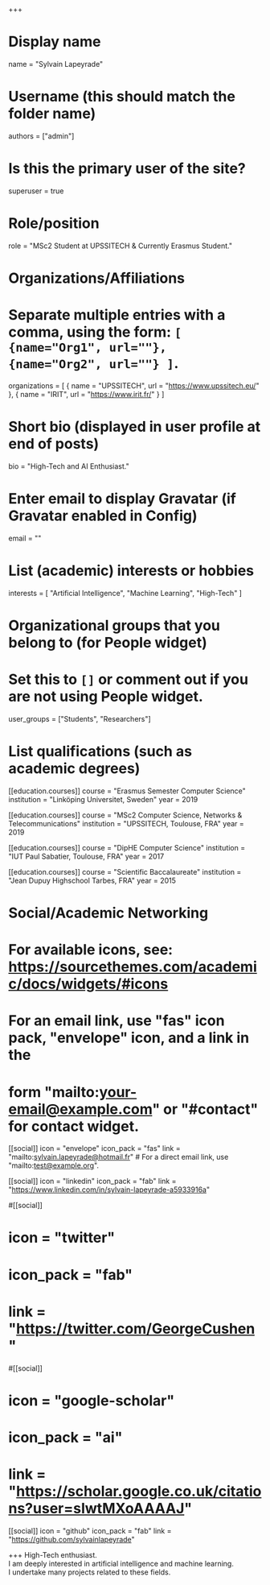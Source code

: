 +++
# Display name
name = "Sylvain Lapeyrade"

# Username (this should match the folder name)
authors = ["admin"]

# Is this the primary user of the site?
superuser = true

# Role/position
role = "MSc2 Student at UPSSITECH & Currently Erasmus Student."

# Organizations/Affiliations
#   Separate multiple entries with a comma, using the form: `[ {name="Org1", url=""}, {name="Org2", url=""} ]`.
organizations = [ { name = "UPSSITECH", url = "https://www.upssitech.eu/" },
 { name = "IRIT", url = "https://www.irit.fr/" } ]

# Short bio (displayed in user profile at end of posts)
bio = "High-Tech and AI Enthusiast."

# Enter email to display Gravatar (if Gravatar enabled in Config)
email = ""

# List (academic) interests or hobbies
interests = [
  "Artificial Intelligence",
  "Machine Learning",
  "High-Tech"
]

# Organizational groups that you belong to (for People widget)
#   Set this to `[]` or comment out if you are not using People widget.
user_groups = ["Students", "Researchers"]

# List qualifications (such as academic degrees)
[[education.courses]]
  course = "Erasmus Semester Computer Science"
  institution = "Linköping Universitet, Sweden"
  year = 2019

[[education.courses]]
  course = "MSc2 Computer Science, Networks & Telecommunications"
  institution = "UPSSITECH, Toulouse, FRA"
  year = 2019

[[education.courses]]
  course = "DipHE Computer Science"
  institution = "IUT Paul Sabatier, Toulouse, FRA"
  year = 2017

[[education.courses]]
  course = "Scientific Baccalaureate"
  institution = "Jean Dupuy Highschool Tarbes, FRA"
  year = 2015

# Social/Academic Networking
# For available icons, see: https://sourcethemes.com/academic/docs/widgets/#icons
#   For an email link, use "fas" icon pack, "envelope" icon, and a link in the
#   form "mailto:your-email@example.com" or "#contact" for contact widget.

[[social]]
  icon = "envelope"
  icon_pack = "fas"
  link = "mailto:sylvain.lapeyrade@hotmail.fr"  # For a direct email link, use "mailto:test@example.org".

[[social]]
  icon = "linkedin"
  icon_pack = "fab"
  link = "https://www.linkedin.com/in/sylvain-lapeyrade-a5933916a"  

#[[social]]
#  icon = "twitter"
#  icon_pack = "fab"
#  link = "https://twitter.com/GeorgeCushen"

#[[social]]
# icon = "google-scholar"
#  icon_pack = "ai"
#  link = "https://scholar.google.co.uk/citations?user=sIwtMXoAAAAJ"

[[social]]
  icon = "github"
  icon_pack = "fab"
  link = "https://github.com/sylvainlapeyrade"

+++
High-Tech enthusiast.
<br>I am deeply interested in artificial intelligence and machine learning.
<br>I undertake many projects related to these fields.

<!-- Nelson Bighetti is a professor of artificial intelligence at the Stanford AI Lab. His research interests include distributed robotics, mobile computing and programmable matter. He leads the Robotic Neurobiology group, which develops self-reconfiguring robots, systems of self-organizing robots, and mobile sensor networks.

Lorem ipsum dolor sit amet, consectetur adipiscing elit. Sed neque elit, tristique placerat feugiat ac, facilisis vitae arcu. Proin eget egestas augue. Praesent ut sem nec arcu pellentesque aliquet. Duis dapibus diam vel metus tempus vulputate.  -->